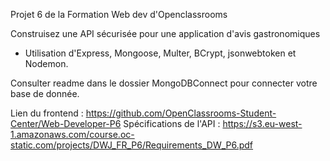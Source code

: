 Projet 6 de la Formation Web dev d'Openclassrooms

Construisez une API sécurisée pour une application d'avis gastronomiques

- Utilisation d'Express, Mongoose, Multer, BCrypt, jsonwebtoken et Nodemon.

Consulter readme dans le dossier MongoDBConnect pour connecter votre base de donnée.



Lien du frontend : https://github.com/OpenClassrooms-Student-Center/Web-Developer-P6
Spécifications de l'API : https://s3.eu-west-1.amazonaws.com/course.oc-static.com/projects/DWJ_FR_P6/Requirements_DW_P6.pdf

